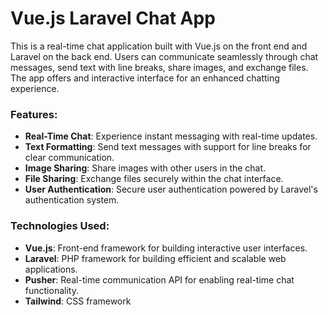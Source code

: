 # Vue.js Laravel Chat App

This is a real-time chat application built with Vue.js on the front end and Laravel on the back end. Users can communicate seamlessly through chat messages, send text with line breaks, share images, and exchange files. The app offers and interactive interface for an enhanced chatting experience.

### Features:

- **Real-Time Chat**: Experience instant messaging with real-time updates.
- **Text Formatting**: Send text messages with support for line breaks for clear communication.
- **Image Sharing**: Share images with other users in the chat.
- **File Sharing**: Exchange files securely within the chat interface.
- **User Authentication**: Secure user authentication powered by Laravel's authentication system.

### Technologies Used:

- **Vue.js**: Front-end framework for building interactive user interfaces.
- **Laravel**: PHP framework for building efficient and scalable web applications.
- **Pusher**: Real-time communication API for enabling real-time chat functionality.
- **Tailwind**: CSS framework

